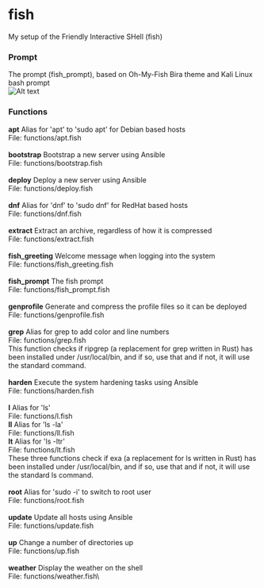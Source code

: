 # fish
My setup of the Friendly Interactive SHell (fish)

### Prompt
The prompt (fish_prompt), based on Oh-My-Fish Bira theme and Kali Linux bash prompt\
![Alt text](https://www.sport-touring.eu/old/stuff/prompt.png "prompt")

### Functions
**apt**              Alias for 'apt' to 'sudo apt' for Debian based hosts\
File: functions/apt.fish\
\
**bootstrap**        Bootstrap a new server using Ansible\
File: functions/bootstrap.fish\
\
**deploy**           Deploy a new server using Ansible\
File: functions/deploy.fish\
\
**dnf**              Alias for 'dnf' to 'sudo dnf' for RedHat based hosts\
File: functions/dnf.fish\
\
**extract**          Extract an archive, regardless of how it is compressed\
File: functions/extract.fish\
\
**fish_greeting**    Welcome message when logging into the system\
File: functions/fish_greeting.fish\
\
**fish_prompt**      The fish prompt\
File: functions/fish_prompt.fish\
\
**genprofile**       Generate and compress the profile files so it can be deployed\
File: functions/genprofile.fish\
\
**grep**             Alias for grep to add color and line numbers\
File: functions/grep.fish\
This function checks if ripgrep (a replacement for grep written in Rust) has been installed under /usr/local/bin, and if so, use that and if not, it will use the standard command.\
\
**harden**           Execute the system hardening tasks using Ansible\
File: functions/harden.fish\
\
**l**                Alias for 'ls'\
File: functions/l.fish\
**ll**               Alias for 'ls -la'\
File: functions/ll.fish\
**lt**               Alias for 'ls -ltr'\
File: functions/lt.fish\
These three functions check if exa (a replacement for ls written in Rust) has been installed under /usr/local/bin, and if so, use that and if not, it will use the standard ls command.\
\
**root**             Alias for 'sudo -i' to switch to root user\
File: functions/root.fish\
\
**update**           Update all hosts using Ansible\
File: functions/update.fish\
\
**up**               Change a number of directories up\
File: functions/up.fish\
\
**weather**          Display the weather on the shell\
File: functions/weather.fish\